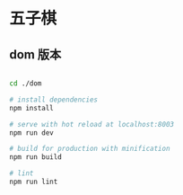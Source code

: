 五子棋
===

## dom 版本

``` bash

cd ./dom

# install dependencies
npm install

# serve with hot reload at localhost:8003
npm run dev

# build for production with minification
npm run build

# lint
npm run lint

```
